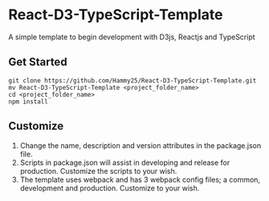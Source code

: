 # React-D3-TypeScript-Template

A simple template to begin development with D3js, Reactjs and TypeScript

## Get Started
```
git clone https://github.com/Hammy25/React-D3-TypeScript-Template.git
mv React-D3-TypeScript-Template <project_folder_name>
cd <project_folder_name>
npm install
```

## Customize

1. Change the name, description and version attributes in the package.json file.
2. Scripts in package.json will assist in developing and release for production. Customize the scripts to your wish.
3. The template uses webpack and has 3 webpack config files; a common, development and production. Customize to your wish.